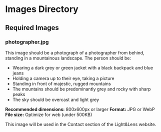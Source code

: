 # Images Directory

## Required Images

### photographer.jpg
This image should be a photograph of a photographer from behind, standing in a mountainous landscape. The person should be:
- Wearing a dark grey or green jacket with a black backpack and blue jeans
- Holding a camera up to their eye, taking a picture
- Standing in front of majestic, rugged mountains
- The mountains should be predominantly grey and rocky with sharp peaks
- The sky should be overcast and light grey

**Recommended dimensions:** 800x600px or larger
**Format:** JPG or WebP
**File size:** Optimize for web (under 500KB)

This image will be used in the Contact section of the Light&Lens website.

